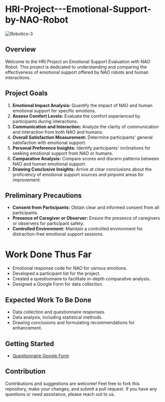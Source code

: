 # HRI-Project---Emotional-Support-by-NAO-Robot

![Robotics-3](https://github.com/rabeya-akter/HRI-Project---Emotional-Support-by-NAO-Robot/assets/44209638/12d75e21-1ad2-4b8b-91ed-a5ca7151c423)


## Overview

Welcome to the HRI Project on Emotional Support Evaluation with NAO Robot. This project is dedicated to understanding and comparing the effectiveness of emotional support offered by NAO robots and human interactions.

## Project Goals

1. **Emotional Impact Analysis:** Quantify the impact of NAO and human emotional support for specific emotions.
2. **Assess Comfort Levels:** Evaluate the comfort experienced by participants during interactions.
3. **Communication and Interaction:** Analyze the clarity of communication and interaction from both NAO and humans.
4. **Overall Satisfaction Measurement:** Determine participants' general satisfaction with emotional support.
5. **Personal Preference Insights:** Identify participants' inclinations for seeking emotional support from NAO or humans.
6. **Comparative Analysis:** Compare scores and discern patterns between NAO and human emotional support.
7. **Drawing Conclusive Insights:** Arrive at clear conclusions about the proficiency of emotional support sources and pinpoint areas for improvement.

## Preliminary Precautions

- **Consent from Participants:** Obtain clear and informed consent from all participants.
- **Presence of Caregiver or Observer:** Ensure the presence of caregivers or observers for participant safety.
- **Controlled Environment:** Maintain a controlled environment for distraction-free emotional support sessions.

# Work Done Thus Far

- Emotional response code for NAO for various emotions.
- Developed a participant list for the project.
- Created a questionnaire to facilitate in-depth comparative analysis.
- Designed a Google Form for data collection.

## Expected Work To Be Done

- Data collection and questionnaire responses.
- Data analysis, including statistical methods.
- Drawing conclusions and formulating recommendations for enhancement.

## Getting Started


- [Questionnaire Google Form](https://docs.google.com/forms/d/1CnlVLam9A6k3aHaudxtwBnavhzoYqmX0SLcxNW_EAz8/prefill)

## Contribution

Contributions and suggestions are welcome! Feel free to fork this repository, make your changes, and submit a pull request. If you have any questions or need assistance, please reach out to us.




